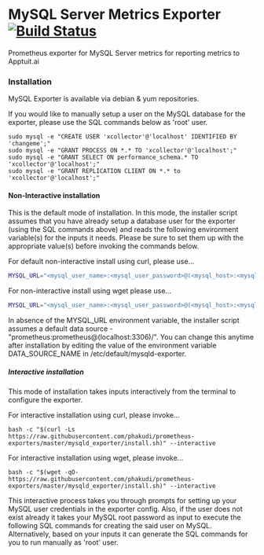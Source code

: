 # MySQL Server Metrics Exporter [![Build Status](https://travis-ci.com/phakudi/prometheus-exporters.svg?branch=master)](https://travis-ci.com/phakudi/prometheus-exporters)

Prometheus exporter for MySQL Server metrics for reporting metrics to Apptuit.ai

### Installation

MySQL Exporter is available via debian & yum repositories.

If you would like to manually setup a user on the MySQL database for the exporter, please use the SQL commands below 
as 'root' user.
 
```
sudo mysql -e "CREATE USER 'xcollector'@'localhost' IDENTIFIED BY 'changeme';"
sudo mysql -e "GRANT PROCESS ON *.* TO 'xcollector'@'localhost';"
sudo mysql -e "GRANT SELECT ON performance_schema.* TO 'xcollector'@'localhost';"
sudo mysql -e "GRANT REPLICATION CLIENT ON *.* to 'xcollector'@'localhost';"
```

#### Non-Interactive installation

This is the default mode of installation. In this mode, the installer script assumes that you have already setup a 
database user for the exporter (using the SQL commands above) and reads the following environment variable(s) for the 
inputs it needs. Please be sure to set them up with the appropriate value(s) before invoking the commands below.

For default non-interactive install using curl, please use...

```bash
MYSQL_URL="<mysql_user_name>:<mysql_user_password>@(<mysql_host>:<mysql_port>)/" bash -c "$(curl -Ls https://raw.githubusercontent.com/phakudi/prometheus-exporters/master/mysqld_exporter/install.sh)"
```

For non-interactive install using wget please use...

```bash
MYSQL_URL="<mysql_user_name>:<mysql_user_password>@(<mysql_host>:<mysql_port>)/" bash -c "$(wget -qO- https://raw.githubusercontent.com/phakudi/prometheus-exporters/master/mysqld_exporter/install.sh)"
```

In absence of the MYSQL_URL environment variable, the installer script assumes a default data source - 
"prometheus:prometheus@(localhost:3306)/". You can change this anytime after installation by editing 
the value of the environment variable DATA_SOURCE_NAME in /etc/default/mysqld-exporter.

##### Interactive installation

This mode of installation takes inputs interactively from the terminal to configure the exporter. 
 
For interactive installation using curl, please invoke...
 
```
bash -c "$(curl -Ls https://raw.githubusercontent.com/phakudi/prometheus-exporters/master/mysqld_exporter/install.sh)" --interactive
``` 

For interactive installation using wget, please invoke...

```
bash -c "$(wget -qO- https://raw.githubusercontent.com/phakudi/prometheus-exporters/master/mysqld_exporter/install.sh)" --interactive
```

This interactive process takes you through prompts for setting up your MySQL user credentials in 
the exporter config. Also, if the user does not exist already it takes your MySQL root password as input 
to execute the following SQL commands for creating the said user on MySQL. Alternatively, based on 
your inputs it can generate the SQL commands for you to run manually as 'root' user.
